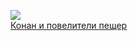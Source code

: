 ![](/books/sf_fantasy/Стив%20Перри/Конан%20и%20повелители%20пещер.jpg)  
[Конан и повелители пещер](/books/sf_fantasy/Стив%20Перри/Конан%20и%20повелители%20пещер)
